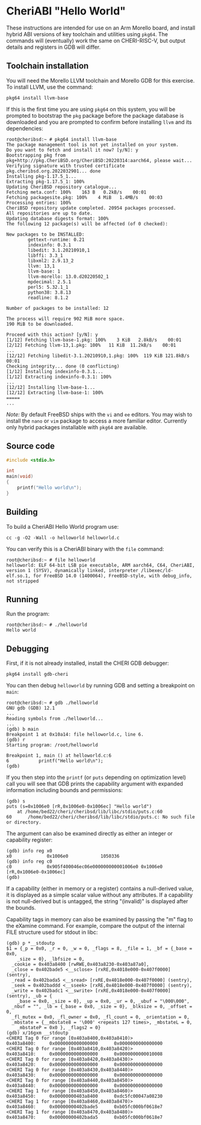 # CheriABI "Hello World"

These instructions are intended for use on an Arm Morello board, and install
hybrid ABI versions of key toolchain and utilities using `pkg64`.
The commands will (eventually) work the same on CHERI-RISC-V, but output
details and registers in GDB will differ.

## Toolchain installation

You will need the Morello LLVM toolchain and Morello GDB for this
exercise. To install LLVM, use the command:

```pkg64 install llvm-base```

If this is the first time you are using `pkg64` on this system, you will
be prompted to bootstrap the `pkg` package before the package database
is downloaded and you are prompted to confirm before installing `llvm`
and its dependencies:

```
root@cheribsd:~ # pkg64 install llvm-base
The package management tool is not yet installed on your system.
Do you want to fetch and install it now? [y/N]: y
Bootstrapping pkg from pkg+http://pkg.CheriBSD.org/CheriBSD:20220314:aarch64, please wait...
Verifying signature with trusted certificate pkg.cheribsd.org.2022032901... done
Installing pkg-1.17.5_1...
Extracting pkg-1.17.5_1: 100%
Updating CheriBSD repository catalogue...
Fetching meta.conf: 100%    163 B   0.2kB/s    00:01
Fetching packagesite.pkg: 100%    4 MiB   1.4MB/s    00:03
Processing entries: 100%
CheriBSD repository update completed. 20954 packages processed.
All repositories are up to date.
Updating database digests format: 100%
The following 12 package(s) will be affected (of 0 checked):

New packages to be INSTALLED:
        gettext-runtime: 0.21
        indexinfo: 0.3.1
        libedit: 3.1.20210910,1
        libffi: 3.3_1
        libxml2: 2.9.13_2
        llvm: 13,1
        llvm-base: 1
        llvm-morello: 13.0.d20220502_1
        mpdecimal: 2.5.1
        perl5: 5.32.1_1
        python38: 3.8.13
        readline: 8.1.2

Number of packages to be installed: 12

The process will require 902 MiB more space.
190 MiB to be downloaded.

Proceed with this action? [y/N]: y
[1/12] Fetching llvm-base-1.pkg: 100%    3 KiB   2.8kB/s    00:01
[2/12] Fetching llvm-13,1.pkg: 100%   11 KiB  11.2kB/s    00:01
...
[12/12] Fetching libedit-3.1.20210910,1.pkg: 100%  119 KiB 121.8kB/s    00:01
Checking integrity... done (0 conflicting)
[1/12] Installing indexinfo-0.3.1...
[1/12] Extracting indexinfo-0.3.1: 100%
...
[12/12] Installing llvm-base-1...
[12/12] Extracting llvm-base-1: 100%
=====
...

```

*Note:* By default FreeBSD ships with the `vi` and `ee` editors. You may
wish to install the `nano` or `vim` package to access a
more familiar editor. Currently only hybrid packages installable with
`pkg64` are available.

## Source code

```C
#include <stdio.h>

int
main(void)
{
	printf("Hello world\n");
}
```

## Building

To build a CheriABI Hello World program use:

```cc -g -O2 -Wall -o helloworld helloworld.c```

You can verify this is a CheriABI binary with the `file` command:

```
root@cheribsd:~ # file helloworld
helloworld: ELF 64-bit LSB pie executable, ARM aarch64, C64, CheriABI, version 1 (SYSV), dynamically linked, interpreter /libexec/ld-elf.so.1, for FreeBSD 14.0 (1400064), FreeBSD-style, with debug_info, not stripped
```

## Running

Run the program:

```
root@cheribsd:~ # ./helloworld
Hello world
```

## Debugging

First, if it is not already installed, install the CHERI GDB debugger:

```pkg64 install gdb-cheri```

You can then debug `helloworld` by running GDB and setting a breakpoint
on `main`:

```
root@cheribsd:~ # gdb ./helloworld
GNU gdb (GDB) 12.1
...
Reading symbols from ./helloworld...
...
(gdb) b main
Breakpoint 1 at 0x10a14: file helloworld.c, line 6.
(gdb) r
Starting program: /root/helloworld

Breakpoint 1, main () at helloworld.c:6
6           printf("Hello world\n");
(gdb) 
```

If you then step into the `printf` (or `puts` depending on
optimization level) call you will see that GDB prints the capability
argument with expanded information including bounds and permissions:

```
(gdb) s
puts (s=0x1006e0 [rR,0x1006e0-0x1006ec] "Hello world")
    at /home/bed22/cheri/cheribsd/lib/libc/stdio/puts.c:60
60      /home/bed22/cheri/cheribsd/lib/libc/stdio/puts.c: No such file or directory.
```
The argument can also be examined directly as either an integer or capability register:
```
(gdb) info reg x0
x0             0x1006e0            1050336
(gdb) info reg c0
c0             0x905f400046ec06e000000000001006e0 0x1006e0 [rR,0x1006e0-0x1006ec]
(gdb)
```

If a capability (either in memory or a register) contains a
null-derived value, it is displayed as a simple scalar value without
any attributes.  If a capability is not null-derived but is untagged,
the string "(invalid)" is displayed after the bounds.

Capability tags in memory can also be examined by passing the "m"
flag to the eXamine command.  For example, compare the output of the
internal FILE structure used for stdout in libc:

```
(gdb) p *__stdoutp
$1 = {_p = 0x0, _r = 0, _w = 0, _flags = 8, _file = 1, _bf = {_base = 0x0, 
    _size = 0}, _lbfsize = 0, 
  _cookie = 0x403a8400 [rwRWE,0x403a8230-0x403a87a0], 
  _close = 0x402bade5 <__sclose> [rxRE,0x4018e000-0x407f0000] (sentry), 
  _read = 0x402bada5 <__sread> [rxRE,0x4018e000-0x407f0000] (sentry), 
  _seek = 0x402baddd <__sseek> [rxRE,0x4018e000-0x407f0000] (sentry), 
  _write = 0x402badc1 <__swrite> [rxRE,0x4018e000-0x407f0000] (sentry), _ub = {
    _base = 0x0, _size = 0}, _up = 0x0, _ur = 0, _ubuf = "\000\000", 
  _nbuf = "", _lb = {_base = 0x0, _size = 0}, _blksize = 0, _offset = 0, 
  _fl_mutex = 0x0, _fl_owner = 0x0, _fl_count = 0, _orientation = 0, 
  _mbstate = {__mbstate8 = '\000' <repeats 127 times>, _mbstateL = 0, 
    _mbstateP = 0x0 }, _flags2 = 0}
(gdb) x/16gxm __stdoutp
<CHERI Tag 0 for range [0x403a8400,0x403a8410)>
0x403a8400:     0x0000000000000000      0x0000000000000000
<CHERI Tag 0 for range [0x403a8410,0x403a8420)>
0x403a8410:     0x0000000000000000      0x0000000000010008
<CHERI Tag 0 for range [0x403a8420,0x403a8430)>
0x403a8420:     0x0000000000000000      0x0000000000000000
<CHERI Tag 0 for range [0x403a8430,0x403a8440)>
0x403a8430:     0x0000000000000000      0x0000000000000000
<CHERI Tag 0 for range [0x403a8440,0x403a8450)>
0x403a8440:     0x0000000000000000      0x0000000000000000
<CHERI Tag 1 for range [0x403a8450,0x403a8460)>
0x403a8450:     0x00000000403a8400      0xdc5fc00047a08230
<CHERI Tag 1 for range [0x403a8460,0x403a8470)>
0x403a8460:     0x00000000402bade5      0xb05fc000bf0618e7
<CHERI Tag 1 for range [0x403a8470,0x403a8480)>
0x403a8470:     0x00000000402bada5      0xb05fc000bf0618e7
```
